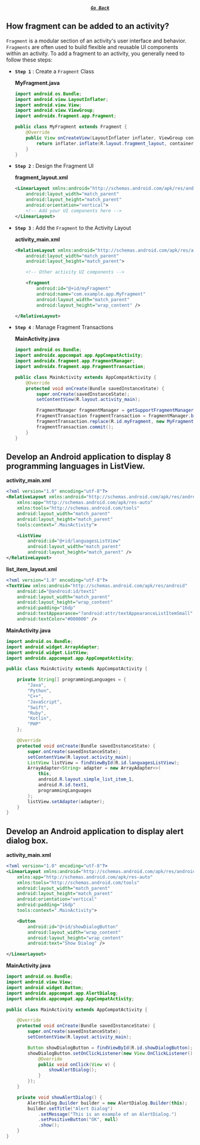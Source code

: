 <div align="center">

[**_``Go Back``_**](../README.md)

</div>

##  How fragment can be added to an activity?

``Fragment`` is a modular section of an activity's user interface and behavior. ``Fragments`` are often used to build flexible and reusable UI components within an activity. To add a fragment to an activity, you generally need to follow these steps:

- **``Step 1``** : Create a ``Fragment`` Class 

    **MyFragment.java**

    ```Java
    import android.os.Bundle;
    import android.view.LayoutInflater;
    import android.view.View;
    import android.view.ViewGroup;
    import androidx.fragment.app.Fragment;

    public class MyFragment extends Fragment {
        @Override
        public View onCreateView(LayoutInflater inflater, ViewGroup container, Bundle savedInstanceState) {
            return inflater.inflate(R.layout.fragment_layout, container, false);
        }
    }
    ```

- **``Step 2``** : Design the Fragment UI 

    **fragment_layout.xml**
    
    ```Xml
    <LinearLayout xmlns:android="http://schemas.android.com/apk/res/android"
        android:layout_width="match_parent"
        android:layout_height="match_parent"
        android:orientation="vertical">
        <!-- Add your UI components here -->
    </LinearLayout>
    ```

- **``Step 3``** : Add the ``Fragment`` to the Activity Layout 
    
    **activity_main.xml** 

    ```Xml
    <RelativeLayout xmlns:android="http://schemas.android.com/apk/res/android"
        android:layout_width="match_parent"
        android:layout_height="match_parent">

        <!-- Other activity UI components -->

        <fragment
            android:id="@+id/myFragment"
            android:name="com.example.app.MyFragment"
            android:layout_width="match_parent"
            android:layout_height="wrap_content" />

    </RelativeLayout>
    ```

- **``Step 4``** : Manage Fragment Transactions 

    **MainActivity.java**

    ```Java
    import android.os.Bundle;
    import androidx.appcompat.app.AppCompatActivity;
    import androidx.fragment.app.FragmentManager;
    import androidx.fragment.app.FragmentTransaction;

    public class MainActivity extends AppCompatActivity {
        @Override
        protected void onCreate(Bundle savedInstanceState) {
            super.onCreate(savedInstanceState);
            setContentView(R.layout.activity_main);

            FragmentManager fragmentManager = getSupportFragmentManager();
            FragmentTransaction fragmentTransaction = fragmentManager.beginTransaction();
            fragmentTransaction.replace(R.id.myFragment, new MyFragment());
            fragmentTransaction.commit();
        }
    }
    ```

## Develop an Android application to display 8 programming languages in ListView.

**activity_main.xml**

```Xml
<?xml version="1.0" encoding="utf-8"?>
<RelativeLayout xmlns:android="http://schemas.android.com/apk/res/android"
    xmlns:app="http://schemas.android.com/apk/res-auto"
    xmlns:tools="http://schemas.android.com/tools"
    android:layout_width="match_parent"
    android:layout_height="match_parent"
    tools:context=".MainActivity">

    <ListView
        android:id="@+id/languagesListView"
        android:layout_width="match_parent"
        android:layout_height="match_parent" />
</RelativeLayout>

```

**list_item_layout.xml**

```Xml
<?xml version="1.0" encoding="utf-8"?>
<TextView xmlns:android="http://schemas.android.com/apk/res/android"
    android:id="@android:id/text1"
    android:layout_width="match_parent"
    android:layout_height="wrap_content"
    android:padding="16dp"
    android:textAppearance="?android:attr/textAppearanceListItemSmall"
    android:textColor="#000000" />
```
**MainActivity.java**

```Java
import android.os.Bundle;
import android.widget.ArrayAdapter;
import android.widget.ListView;
import androidx.appcompat.app.AppCompatActivity;

public class MainActivity extends AppCompatActivity {

    private String[] programmingLanguages = {
        "Java",
        "Python", 
        "C++",
        "JavaScript",
        "Swift",
        "Ruby", 
        "Kotlin", 
        "PHP"
    };

    @Override
    protected void onCreate(Bundle savedInstanceState) {
        super.onCreate(savedInstanceState);
        setContentView(R.layout.activity_main);
        ListView listView = findViewById(R.id.languagesListView);
        ArrayAdapter<String> adapter = new ArrayAdapter<>(
            this,
            android.R.layout.simple_list_item_1,
            android.R.id.text1,
            programmingLanguages
        );
        listView.setAdapter(adapter);
    }
}

```

## Develop an Android application to display alert dialog box.

**activity_main.xml**

```Xml
<?xml version="1.0" encoding="utf-8"?>
<LinearLayout xmlns:android="http://schemas.android.com/apk/res/android"
    xmlns:app="http://schemas.android.com/apk/res-auto"
    xmlns:tools="http://schemas.android.com/tools"
    android:layout_width="match_parent"
    android:layout_height="match_parent"
    android:orientation="vertical"
    android:padding="16dp"
    tools:context=".MainActivity">

    <Button
        android:id="@+id/showDialogButton"
        android:layout_width="wrap_content"
        android:layout_height="wrap_content"
        android:text="Show Dialog" />

</LinearLayout>
```

**MainActivity.java**

```Java
import android.os.Bundle;
import android.view.View;
import android.widget.Button;
import androidx.appcompat.app.AlertDialog;
import androidx.appcompat.app.AppCompatActivity;

public class MainActivity extends AppCompatActivity {

    @Override
    protected void onCreate(Bundle savedInstanceState) {
        super.onCreate(savedInstanceState);
        setContentView(R.layout.activity_main);

        Button showDialogButton = findViewById(R.id.showDialogButton);
        showDialogButton.setOnClickListener(new View.OnClickListener() {
            @Override
            public void onClick(View v) {
                showAlertDialog();
            }
        });
    }

    private void showAlertDialog() {
        AlertDialog.Builder builder = new AlertDialog.Builder(this);
        builder.setTitle("Alert Dialog")
            .setMessage("This is an example of an AlertDialog.")
            .setPositiveButton("OK", null)
            .show();
    }
}
```